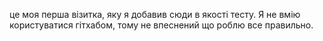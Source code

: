 це моя перша візитка, яку я добавив сюди в якості тесту. Я не вмію користуватися гітхабом, тому не впеснений що роблю все правильно.
